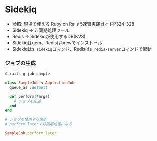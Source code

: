 # Sidekiq
- 参照: 現場で使える Ruby on Rails 5速習実践ガイドP324-328
- Sidekiq -> 非同期処理ツール
- Redis -> Sidekiqが使用するDB(KVS)
- Sidekiqはgem、Redisはbrewでインストール
- Sidekiqは`$ sidekiq`コマンド、Redisは`$ redis-server`コマンドで起動

### ジョブの生成
```sh
$ rails g job sample
```

```ruby
class SampleJob < ApplictionJob
  queue_as :default

  def perform(*args)
    # ジョブを記述
  end
end
```

```ruby
# ジョブを使用する箇所
# perform_laterで非同期処理になる

SampleJob.perform_later
```

